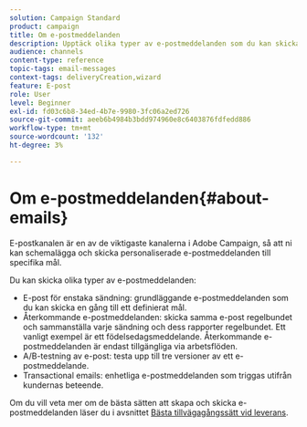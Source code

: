 ```yaml
---
solution: Campaign Standard
product: campaign
title: Om e-postmeddelanden
description: Upptäck olika typer av e-postmeddelanden som du kan skicka med Adobe Campaign.
audience: channels
content-type: reference
topic-tags: email-messages
context-tags: deliveryCreation,wizard
feature: E-post
role: User
level: Beginner
exl-id: fd03c6b8-34ed-4b7e-9980-3fc06a2ed726
source-git-commit: aeeb6b4984b3bdd974960e8c6403876fdfedd886
workflow-type: tm+mt
source-wordcount: '132'
ht-degree: 3%

---
```


# Om e-postmeddelanden{#about-emails}

E-postkanalen är en av de viktigaste kanalerna i Adobe Campaign, så att ni kan schemalägga och skicka personaliserade e-postmeddelanden till specifika mål.

Du kan skicka olika typer av e-postmeddelanden:

* E-post för enstaka sändning: grundläggande e-postmeddelanden som du kan skicka en gång till ett definierat mål.
* Återkommande e-postmeddelanden: skicka samma e-post regelbundet och sammanställa varje sändning och dess rapporter regelbundet. Ett vanligt exempel är ett födelsedagsmeddelande. Återkommande e-postmeddelanden är endast tillgängliga via arbetsflöden.
* A/B-testning av e-post: testa upp till tre versioner av ett e-postmeddelande.
* Transactional emails: enhetliga e-postmeddelanden som triggas utifrån kundernas beteende.

Om du vill veta mer om de bästa sätten att skapa och skicka e-postmeddelanden läser du i avsnittet [Bästa tillvägagångssätt vid leverans](../../sending/using/delivery-best-practices.md).
